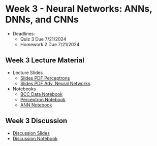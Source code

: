 # Week 3 - Neural Networks: ANNs, DNNs, and CNNs
- Deadlines:
    - Quiz 3 Due 7/21/2024
    - Homework 2 Due 7/21/2024

## Week 3 Lecture Material
- Lecture Slides
    - [Slides PDF Perceptrons](https://drive.google.com/file/d/1iG0C8VBNbFpHCF6lnGUl-j95h6f_1QP9/view?usp=sharing)
    - [Slides PDF Adv. Neural Networks](https://drive.google.com/file/d/1YyhDSh-2wDyXbot02ZpA27oYSixIM7qp/view?usp=sharing)
- Notebooks
    - [BCC Data Notebook](https://colab.research.google.com/drive/1ksEGL7SJ_wutCIyPYx7Loe5EPdOij6dJ?usp=sharing)
    - [Perceptron Notebook](https://colab.research.google.com/drive/1tp11HBJKZYkf7Nje-E-iD5qlb_MgMQm_?usp=sharing)
    - [ANN Notebook](https://colab.research.google.com/drive/15iqjgmQje208R-40Gaa7j-GuMu8WzQiQ?usp=sharing)
## Week 3 Discussion
- [Discussion Slides](https://drive.google.com/file/d/1O67Js8x_AeO1q6a-YeAIAFVeHtMYO3KL/view?usp=sharing)
- [Discussion Notebook](https://colab.research.google.com/drive/1vdSd5ZXsaV-r54ZM7dMFVKtHeASWZ9Dh?usp=sharing)